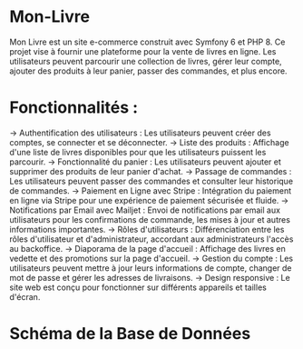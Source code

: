 # Mon-Livre
Mon Livre est un site e-commerce construit avec Symfony 6 et PHP 8. 
Ce projet vise à fournir une plateforme pour la vente de livres en ligne.
Les utilisateurs peuvent parcourir une collection de livres, gérer leur compte, ajouter des produits à leur panier,
passer des commandes, et plus encore.
# Fonctionnalités :
-> Authentification des utilisateurs : Les utilisateurs peuvent créer des comptes, se connecter et se déconnecter.
-> Liste des produits : Affichage d'une liste de livres disponibles pour que les utilisateurs puissent les parcourir.
-> Fonctionnalité du panier : Les utilisateurs peuvent ajouter et supprimer des produits de leur panier d'achat.
-> Passage de commandes : Les utilisateurs peuvent passer des commandes et consulter leur historique de commandes.
-> Paiement en Ligne avec Stripe : Intégration du paiement en ligne via Stripe pour une expérience de paiement sécurisée et fluide.
-> Notifications par Email avec Mailjet : Envoi de notifications par email aux utilisateurs pour les confirmations de commande, les mises à jour et autres informations importantes.
-> Rôles d'utilisateurs : Différenciation entre les rôles d'utilisateur et d'administrateur, accordant aux administrateurs l'accès au backoffice.
-> Diaporama de la page d'accueil : Affichage des livres en vedette et des promotions sur la page d'accueil.
-> Gestion du compte : Les utilisateurs peuvent mettre à jour leurs informations de compte, changer de mot de passe et gérer les adresses de livraisons.
-> Design responsive : Le site web est conçu pour fonctionner sur différents appareils et tailles d'écran.

# Schéma de la Base de Données

